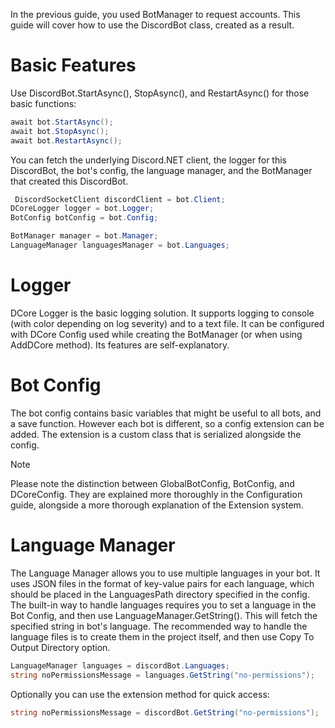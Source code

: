 In the previous guide, you used BotManager to request accounts. This guide will cover how to use the DiscordBot class, created as a result.

# Basic Features
Use DiscordBot.StartAsync(), StopAsync(), and RestartAsync() for those basic functions:
```cs
await bot.StartAsync();
await bot.StopAsync();
await bot.RestartAsync();
```

You can fetch the underlying Discord.NET client, the logger for this DiscordBot, the bot's config, the language manager, and the BotManager that created this DiscordBot.
```cs
 DiscordSocketClient discordClient = bot.Client;
DCoreLogger logger = bot.Logger;
BotConfig botConfig = bot.Config;

BotManager manager = bot.Manager;
LanguageManager languagesManager = bot.Languages;
```

# Logger
DCore Logger is the basic logging solution. It supports logging to console (with color depending on log severity) and to a text file.
It can be configured with DCore Config used while creating the BotManager (or when using AddDCore method). Its features are self-explanatory.

# Bot Config
The bot config contains basic variables that might be useful to all bots, and a save function. However each bot is different, so a config extension can be added.  The extension is a custom class that is serialized alongside the config.

> [!NOTE]
> Please note the distinction between GlobalBotConfig, BotConfig, and DCoreConfig. They are explained more thoroughly in the Configuration guide, alongside a more thorough explanation of the Extension system.

# Language Manager
The Language Manager allows you to use multiple languages in your bot. It uses JSON files in the format of key-value pairs for each language, which should be placed in the LanguagesPath directory specified in the config.<br>
The built-in way to handle languages requires you to set a language in the Bot Config, and then use LanguageManager.GetString(). This will fetch the specified string in bot's language.
The recommended way to handle the language files is to create them in the project itself, and then use Copy To Output Directory option.

```cs
LanguageManager languages = discordBot.Languages;
string noPermissionsMessage = languages.GetString("no-permissions");
```

Optionally you can use the extension method for quick access:
```cs
string noPermissionsMessage = discordBot.GetString("no-permissions");
```